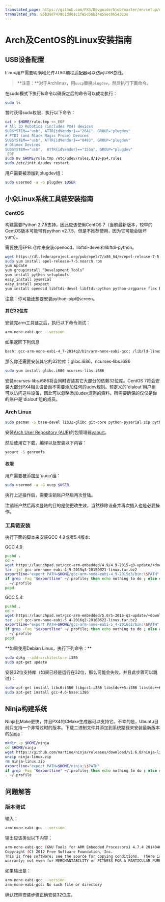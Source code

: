 ```yaml
---
translated_page: https://github.com/PX4/Devguide/blob/master/en/setup/dev_env_linux_boutique.md
translated_sha: 95b39d747851dd01c1fe5d36b24e59ec865e323e
---
```


# Arch及CentOS的Linux安装指南

## USB设备配置

Linux用户需要明确地允许JTAG编程适配器可以访问USB总线。

> **注意：**对于Archlinux，用`uucp`替换`plugdev`，然后执行下面命令。


在sudo模式下执行ls命令以确保之后的命令可以成功执行：

<div class="host-code"></div>

```sh
sudo ls
```

暂时获得sudo权限，执行以下命令：

<div class="host-code"></div>

```sh
cat > $HOME/rule.tmp <<_EOF
# All 3D Robotics (includes PX4) devices
SUBSYSTEM=="usb", ATTR{idVendor}=="26AC", GROUP="plugdev"
# FTDI (and Black Magic Probe) Devices
SUBSYSTEM=="usb", ATTR{idVendor}=="0483", GROUP="plugdev"
# Olimex Devices
SUBSYSTEM=="usb",  ATTR{idVendor}=="15ba", GROUP="plugdev"
_EOF
sudo mv $HOME/rule.tmp /etc/udev/rules.d/10-px4.rules
sudo /etc/init.d/udev restart
```

用户需要被添加到plugdev组：

<div class="host-code"></div>

```sh
sudo usermod -a -G plugdev $USER
```

## 小众Linux系统工具链安装指南

### CentOS

构建需要Python 2.7.5支持，因此应该使用CentOS 7（当前最新版本，较早的CentOS版本可能带有python v2.7.5，但是不推荐使用，因为它可能会破坏yum）。

需要使用EPEL仓库来安装openocd，libftdi-devel和libftdi-python。

<div class="host-code"></div>

```sh
wget https://dl.fedoraproject.org/pub/epel/7/x86_64/e/epel-release-7-5.noarch.rpm
sudo yum install epel-release-7-5.noarch.rpm
yum update
yum groupinstall “Development Tools”
yum install python-setuptools
easy_install pyserial
easy_install pexpect
yum install openocd libftdi-devel libftdi-python python-argparse flex bison-devel ncurses-devel ncurses-libs autoconf texinfo libtool zlib-devel cmake
```

注意：你可能还想要安装python-pip和screen。

#### 其它32位库

安装完arm工具链之后，执行以下命令测试：

<div class="host-code"></div>

```sh
arm-none-eabi-gcc --version
```

如果返回下列信息

<div class="host-code"></div>

```sh
bash: gcc-arm-none-eabi-4_7-2014q2/bin/arm-none-eabi-gcc: /lib/ld-linux.so.2: bad ELF interpreter: No such file or directory
```

那么你还需要安装其它的32位库：glibc.i686，ncurses-libs.i686

<div class="host-code"></div>

```sh
sudo yum install glibc.i686 ncurses-libs.i686 
```

<aside class="note">
安装ncurses-libs.i686将会同时安装其它大部分的依赖32位库。CentOS 7将会安装大部分PX4相关设备而不需要添加任何的udev规则。预定义的'dialout'用户组可以访问这些设备，因此可以忽略添加udev规则的资料。所需要确保的仅仅是你的账户是'dialout'组的成员。
</aside>

### Arch Linux

<div class="host-code"></div>

```sh
sudo pacman -S base-devel lib32-glibc git-core python-pyserial zip python-empy
```

安装[Arch User Repository (AUR)](https://wiki.archlinux.org/index.php/Arch_User_Repository)的包管理器[yaourt](https://wiki.archlinux.org/index.php/Yaourt#Installation)。

然后使用它下载，编译以及安装以下内容：

<div class="host-code"></div>

```sh
yaourt -S genromfs
```

#### 权限

用户需要被添加至'uucp'组：

<div class="host-code"></div>

```sh
sudo usermod -a -G uucp $USER
```

执行上述操作后，需要注销账户然后再次登陆。

<aside class="note">
注销账户然后再次登陆的目的是使更改生效，当然移除设备并再次插入也是必要操作。
</aside>

### 工具链安装

执行下面的脚本来安装GCC 4.9或者5.4版本:

GCC 4.9:

<div class="host-code"></div>

```sh
pushd .
cd ~
wget https://launchpad.net/gcc-arm-embedded/4.9/4.9-2015-q3-update/+download/gcc-arm-none-eabi-4_9-2015q3-20150921-linux.tar.bz2
tar -jxf gcc-arm-none-eabi-4_9-2015q3-20150921-linux.tar.bz2
exportline="export PATH=$HOME/gcc-arm-none-eabi-4_9-2015q3/bin:\$PATH"
if grep -Fxq "$exportline" ~/.profile; then echo nothing to do ; else echo $exportline >> ~/.profile; fi
. ~/.profile
popd
```

GCC 5.4:

<div class="host-code"></div>

```sh
pushd .
cd ~
wget https://launchpad.net/gcc-arm-embedded/5.0/5-2016-q2-update/+download/gcc-arm-none-eabi-5_4-2016q2-20160622-linux.tar.bz2
tar -jxf gcc-arm-none-eabi-5_4-2016q2-20160622-linux.tar.bz2
exportline="export PATH=$HOME/gcc-arm-none-eabi-5_4-2016q2/bin:\$PATH"
if grep -Fxq "$exportline" ~/.profile; then echo nothing to do ; else echo $exportline >> ~/.profile; fi
. ~/.profile
popd
```

<aside class="note">
**如果使用Debian Linux，执行下列命令：**
</aside>

<div class="host-code"></div>

```sh
sudo dpkg --add-architecture i386
sudo apt-get update
```

安装32位支持库（如果已经是运行在32位，那么可能会失败，并且此步骤可以跳过）：

<div class="host-code"></div>

```sh
sudo apt-get install libc6:i386 libgcc1:i386 libstdc++5:i386 libstdc++6:i386
sudo apt-get install gcc-4.6-base:i386 
```

## Ninja构建系统

Ninja比Make更快，并且PX4的CMake生成器可以支持它。不幸的是，Ubuntu目前只支持一个非常过时的版本。下载二进制文件并添加到系统路径来安装最新版本的[Ninja](https://github.com/martine/ninja)：

<div class="host-code"></div>

```sh
mkdir -p $HOME/ninja
cd $HOME/ninja
wget https://github.com/martine/ninja/releases/download/v1.6.0/ninja-linux.zip
unzip ninja-linux.zip
rm ninja-linux.zip
exportline="export PATH=$HOME/ninja:\$PATH"
if grep -Fxq "$exportline" ~/.profile; then echo nothing to do ; else echo $exportline >> ~/.profile; fi
. ~/.profile
```

## 问题解答

### 版本测试

输入：

<div class="host-code"></div>

```sh
arm-none-eabi-gcc --version
```

输出应该类似以下内容：

<div class="host-code"></div>

```sh
arm-none-eabi-gcc (GNU Tools for ARM Embedded Processors) 4.7.4 20140401 (release) [ARM/embedded-4_7-branch revision 209195]
Copyright (C) 2012 Free Software Foundation, Inc.
This is free software; see the source for copying conditions.  There is NO
warranty; not even for MERCHANTABILITY or FITNESS FOR A PARTICULAR PURPOSE.
```

如果输出是：

<div class="host-code"></div>

```sh
arm-none-eabi-gcc --version
arm-none-eabi-gcc: No such file or directory
```

确认按照安装步骤正确安装32位库。
